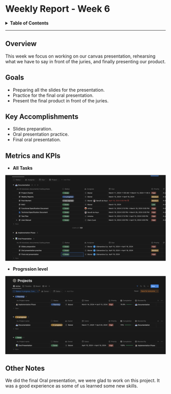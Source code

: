# Weekly Report - Week 6

<details>
<summary><b>Table of Contents</b></summary>

1. [Overview](#overview)
2. [Goals](#goals)
4. [Key Accomplishments](#key-accomplishments)
5. [Metrics and KPIs](#metrics-and-kpis)
6. [Other Notes](#other-notes)

</details>

------------
## Overview

This week we focus on working on our canvas presentation, rehearsing what we have to say in front of the juries, and finally presenting our product.

## Goals
- Preparing all the slides for the presentation.
- Practice for the final oral presentation.
- Present the final product in front of the juries.

## Key Accomplishments
- Slides preparation.
- Oral presentation practice.
- Final oral presentation.

## Metrics and KPIs

- **All Tasks**
<img src="images/Week6.png">

- **Progrssion level**
<img src="images/Progression6.png">

## Other Notes

We did the final Oral presentation, we were glad to work on this project. It was a good experience as some of us learned some new skills.
